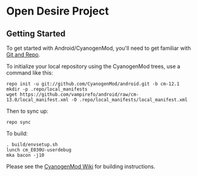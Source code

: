 Open Desire Project
===================

Getting Started
---------------

To get started with Android/CyanogenMod, you'll need to get
familiar with [Git and Repo](http://source.android.com/source/using-repo.html).

To initialize your local repository using the CyanogenMod trees, use a command like this:

    repo init -u git://github.com/CyanogenMod/android.git -b cm-12.1
    mkdir -p .repo/local_manifests
    wget https://github.com/vampirefo/android/raw/cm-13.0/local_manifest.xml -O .repo/local_manifests/local_manifest.xml

Then to sync up:

    repo sync

To build:

    . build/envsetup.sh
    lunch cm_E030U-userdebug
    mka bacon -j10

Please see the [CyanogenMod Wiki](http://wiki.cyanogenmod.org/) for building instructions.
